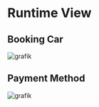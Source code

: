 # Runtime View #

## Booking Car ##
![grafik](https://github.com/Csisko3/SWARC-CarCompass/assets/131276050/a2a5faf6-3b0b-49e8-a083-297fa7baea80)

## Payment Method ##
![grafik](https://github.com/Csisko3/SWARC-CarCompass/assets/131276050/1d225d79-f196-49bf-9778-46db279ed2e4)


